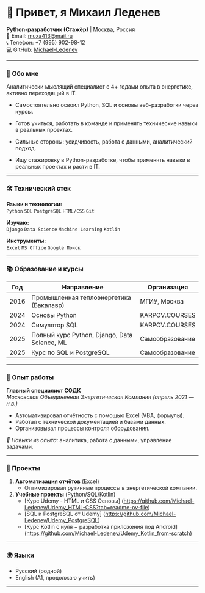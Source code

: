 # 👋 Привет, я Михаил Леденев 

**Python-разработчик (Стажёр)** | Москва, Россия  
📧 Email: [muxa413@mail.ru](mailto:muxa413@mail.ru)  
📞 Телефон: +7 (995) 902-98-12  
💻 GitHub: [Michael-Ledenev](https://github.com/Michael-Ledenev)  

---

### 🚀 Обо мне
Аналитически мыслящий специалист с 4+ годами опыта в энергетике, активно переходящий в IT.  
- Самостоятельно освоил Python, SQL и основы веб-разработки через курсы.  
- Готов учиться, работать в команде и применять технические навыки в реальных проектах.  
- Сильные стороны: усидчивость, работа с данными, аналитический подход.

- Ищу стажировку в Python-разработке, чтобы применять навыки в реальных проектах и расти в IT.

---

### 🛠️ Технический стек
**Языки и технологии:**  
`Python` `SQL` `PostgreSQL` `HTML/CSS` `Git`  

**Изучаю:**  
`Django` `Data Science` `Machine Learning` `Kotlin`  

**Инструменты:**  
`Excel` `MS Office` `Google Поиск`  

---

### 📚 Образование и курсы
| Год | Направление | Организация |
|------|------------|-------------|
| 2016 | Промышленная теплоэнергетика (Бакалавр) | МГИУ, Москва |
| 2024 | Основы Python | KARPOV.COURSES |
| 2024 | Симулятор SQL | KARPOV.COURSES |
| 2025 | Полный курс Python, Django, Data Science, ML | Самообразование |
| 2025 | Курс по SQL и PostgreSQL | Самообразование |

---

### 💼 Опыт работы
**Главный специалист СОДК**  
*Московская Объединенная Энергетическая Компания (апрель 2021 — н.в.)*  
- Автоматизировал отчётность с помощью Excel (VBA, формулы).  
- Работал с технической документацией и базами данных.  
- Организовывал процессы контроля оборудования.  

*🔹 Навыки из опыта:* аналитика, работа с данными, управление задачами.  

---

### 📌 Проекты
1. **Автоматизация отчётов** (Excel)  
   - Оптимизировал рутинные процессы в энергетической компании.  
2. **Учебные проекты** (Python/SQL/Kotlin)  
   - [Курс Udemy - HTML и CSS Основы] (https://github.com/Michael-Ledenev/Udemy_HTML-CSS?tab=readme-ov-file)
   - [SQL и PostgreSQL от Udemy] (https://github.com/Michael-Ledenev/Udemy_PostgreSQL)
   - [Курс Kotlin с нуля + разработка приложения под Android] (https://github.com/Michael-Ledenev/Udemy_Kotlin_from-scratch)

---

### 🌍 Языки
- Русский (родной)  
- English (A1, продолжаю учить)  

---

